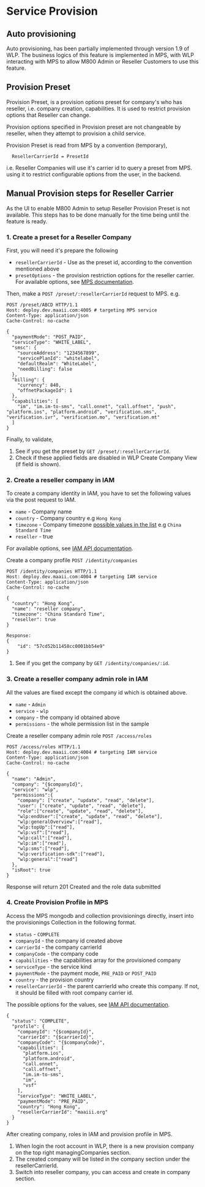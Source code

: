 # Service Provision

## Auto provisioning

Auto provisioning, has been partially implemented through version 1.9 of WLP. The
business logics of this feature is implemented in MPS, with WLP interacting with
MPS to allow M800 Admin or Reseller Customers to use this feature.

## Provision Preset

Provision Preset, is a provision options preset for company's who has reseller, i.e.
company creation, capabilities. It is used to restrict provision options that
Reseller can change.

Provision options specified in Provision preset are not changeable by reseller,
when they attempt to provision a child service.

Provision Preset is read from MPS by a convention (temporary),
```
  ResellerCarrierId = PresetId
```
i.e. Reseller Companies will use it's carrier id to query a preset from MPS. using
it to restrict configurable options from the user, in the backend.

## Manual Provision steps for Reseller Carrier

As the UI to enable M800 Admin to setup Reseller Provision Preset is not available.
This steps has to be done manually for the time being until the feature is ready.

### 1. Create a preset for a Reseller Company

First, you will need it's prepare the following

* `resellerCarrierId` - Use as the preset id, according to the convention mentioned above
* `presetOptions` - the provision restriction options for the reseller carrier.
For available options, see [MPS documentation](http://deploy.dev.maaii.com:9080/maaii-provisioning-service/latest/).

Then, make a `POST /preset/:resellerCarrierId` request to MPS. e.g.

```
POST /preset/ABCD HTTP/1.1
Host: deploy.dev.maaii.com:4005 # targeting MPS service
Content-Type: application/json
Cache-Control: no-cache

{
  "paymentMode": "POST_PAID",
  "serviceType": "WHITE_LABEL",
  "smsc": {
    "sourceAddress": "1234567899",
    "servicePlanId": "whitelabel",
    "defaultRealm": "WhiteLabel",
    "needBilling": false
  },
  "billing": {
    "currency": 840,
    "offnetPackageId": 1
  },
  "capabilities": [
    "im", "im.im-to-sms", "call.onnet", "call.offnet", "push", "platform.ios", "platform.android", "verification.sms", "verification.ivr", "verification.mo", "verification.mt"
  ]
}
```

Finally, to validate,
1. See if you get the preset by `GET /preset/:resellerCarrierId`.
2. Check if these applied fields are disabled in WLP Create Company View (if field is shown).


### 2. Create a reseller company in IAM

To create a company identity in IAM, you have to set the following values via the post request to IAM.
* `name` - Company name
* `country` - Company country e.g `Hong Kong`
* `timezone` - Company timezone [possible values in the list](https://github.com/dmfilipenko/timezones.json/blob/master/timezones.json) e.g `China Standard Time`
* `reseller` - true

For available options, see [IAM API documentation](http://deploy.dev.maaii.com:9080/maaii-identity-access-mgmt/api/latest/#api-company-PostCompany).

Create a company profile `POST /identity/companies`

```
POST /identity/companies HTTP/1.1
Host: deploy.dev.maaii.com:4004 # targeting IAM service
Content-Type: application/json
Cache-Control: no-cache

{
  "country": "Hong Kong",
  "name": "reseller company",
  "timezone": "China Standard Time",
  "reseller": true
}
```

```
Response:
{
    "id": "57cd52b11458cc0001bb54e9"
}
```

1. See if you get the company by `GET /identity/companies/:id`.

### 3. Create a reseller company admin role in IAM

All the values are fixed except the company id which is obtained above.

* `name` - `Admin`
* `service` - `wlp`
* `company` - the company id obtained above
* `permissions` - the whole permission list in the sample

Create a reseller company admin role `POST /access/roles`

```
POST /access/roles HTTP/1.1
Host: deploy.dev.maaii.com:4004 # targeting IAM service
Content-Type: application/json
Cache-Control: no-cache

{
  "name": "Admin",
  "company": "{$companyId}",
  "service": "wlp",
  "permissions":{
    "company": ["create", "update", "read", "delete"],
    "user": ["create", "update", "read", "delete"],
    "role":["create", "update", "read", "delete"],
    "wlp:endUser":["create", "update", "read", "delete"],
    "wlp:generalOverview":["read"],
    "wlp:topUp":["read"],
    "wlp:vsf":["read"],
    "wlp:call":["read"],
    "wlp:im":["read"],
    "wlp:sms":["read"],
    "wlp:verification-sdk":["read"],
    "wlp:general":["read"]
  },
  "isRoot": true
}
```
Response will return 201 Created and the role data submitted

### 4. Create Provision Profile in MPS

Access the MPS mongodb and collection provisionings directly, insert into the provisionings Collection in the following format.

* `status` - `COMPLETE`
* `companyId` - the company id created above
* `carrierId` - the company carrierId
* `companyCode` - the company code
* `capabilities` - the capabilities array for the provisioned company
* `serviceType` - the service kind
* `paymentMode` - the payment mode, `PRE_PAID` or `POST_PAID`
* `country` - the provision country
* `resellerCarrierId` - the parent carrierId who create this company. If not, it should be filled with root company carrier id.

The possible options for the values, see [IAM API documentation](http://deploy.dev.maaii.com:9080/maaii-identity-access-mgmt/api/latest/#api-company-PostCompany).

```
{
  "status": "COMPLETE",
  "profile": {
    "companyId": "{$companyId}",
    "carrierId": "{$carrierId}",
    "companyCode": "{$companyCode}",
    "capabilities": [
      "platform.ios",
      "platform.android",
      "call.onnet",
      "call.offnet",
      "im.im-to-sms",
      "im",
      "vsf"
    ],
    "serviceType": "WHITE_LABEL",
    "paymentMode": "PRE_PAID",
    "country": "Hong Kong",
    "resellerCarrierId": "maaiii.org"
  }
}
```

After creating company, roles in IAM and provision profile in MPS.

1. When login the root account in WLP, there is a new provision company on the top right managingCompanies section.
2. The created company will be listed in the company section under the resellerCarrierId.
3. Switch into reseller company, you can access and create in company section.
